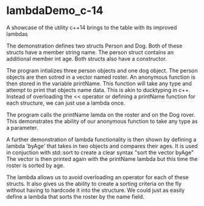# lambdaDemo_c-14
A showcase of the utility c++14 brings to the table with its improved lambdas

The demonstration defines two structs Person and Dog. Both of these structs have a member string name. The person struct contains an additional member int age. Both structs also have a constructor.

The program intializes three person objects and one dog object. The person objects are then sotred in a vector named roster. An anonymous function is then stored in the variable printName. This function will take any type and attempt to print that objects name data. This is akin to ducktyping in c++. Instead of overloading the  << operator or defining a printName function for each structure, we can just use a lambda once.

The program calls the printName lamda on the roster and on the Dog rover. This demonstrates the ability of our anonymous function to take any type as a parameter.

A further demonstration of lambda functionality is then shown by defining a lambda 'byAge' that takes in two objects and compares their ages. It is used in conjuction with std::sort to create a clear syntax "sort the vector byAge"
The vector is then printed again with the printName lambda but this time the roster is sorted by age.

The lambda allows us to avoid overloading an operator for each of these structs. It also gives us the ability to create a sorting criteria on the fly without having to hardcode it into the structure. We could just as easily define a lambda that sorts the roster by the name field.
